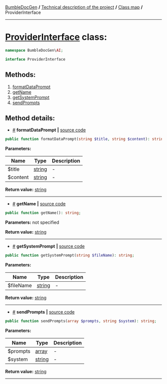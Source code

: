 <!-- {% raw %} -->
<embed> <a href="/docs/README.md">BumbleDocGen</a> <b>/</b> <a href="/docs/tech/readme.md">Technical description of the project</a> <b>/</b> <a href="/docs/tech/map.md">Class map</a> <b>/</b> ProviderInterface<hr> </embed>

<h1>
    <a href="https://github.com/bumble-tech/bumble-doc-gen/blob/master/src/AI/ProviderInterface.php#L7">ProviderInterface</a> class:
</h1>





```php
namespace BumbleDocGen\AI;

interface ProviderInterface
```









<h2>Methods:</h2>

<ol>
<li>
    <a href="#mformatdataprompt">formatDataPrompt</a>
    </li>
<li>
    <a href="#mgetname">getName</a>
    </li>
<li>
    <a href="#mgetsystemprompt">getSystemPrompt</a>
    </li>
<li>
    <a href="#msendprompts">sendPrompts</a>
    </li>
</ol>







<h2>Method details:</h2>

<div class='method_description-block'>

<ul>
<li><a name="mformatdataprompt" href="#mformatdataprompt">#</a>
 <b>formatDataPrompt</b>
    <b>|</b> <a href="https://github.com/bumble-tech/bumble-doc-gen/blob/master/src/AI/ProviderInterface.php#L15">source code</a></li>
</ul>

```php
public function formatDataPrompt(string $title, string $content): string;
```



<b>Parameters:</b>

<table>
    <thead>
    <tr>
        <th>Name</th>
        <th>Type</th>
        <th>Description</th>
    </tr>
    </thead>
    <tbody>
            <tr>
            <td>$title</td>
            <td><a href='https://www.php.net/manual/en/language.types.string.php'>string</a></td>
            <td>-</td>
        </tr>
            <tr>
            <td>$content</td>
            <td><a href='https://www.php.net/manual/en/language.types.string.php'>string</a></td>
            <td>-</td>
        </tr>
        </tbody>
</table>

<b>Return value:</b> <a href='https://www.php.net/manual/en/language.types.string.php'>string</a>


</div>
<hr>
<div class='method_description-block'>

<ul>
<li><a name="mgetname" href="#mgetname">#</a>
 <b>getName</b>
    <b>|</b> <a href="https://github.com/bumble-tech/bumble-doc-gen/blob/master/src/AI/ProviderInterface.php#L9">source code</a></li>
</ul>

```php
public function getName(): string;
```



<b>Parameters:</b> not specified

<b>Return value:</b> <a href='https://www.php.net/manual/en/language.types.string.php'>string</a>


</div>
<hr>
<div class='method_description-block'>

<ul>
<li><a name="mgetsystemprompt" href="#mgetsystemprompt">#</a>
 <b>getSystemPrompt</b>
    <b>|</b> <a href="https://github.com/bumble-tech/bumble-doc-gen/blob/master/src/AI/ProviderInterface.php#L11">source code</a></li>
</ul>

```php
public function getSystemPrompt(string $fileName): string;
```



<b>Parameters:</b>

<table>
    <thead>
    <tr>
        <th>Name</th>
        <th>Type</th>
        <th>Description</th>
    </tr>
    </thead>
    <tbody>
            <tr>
            <td>$fileName</td>
            <td><a href='https://www.php.net/manual/en/language.types.string.php'>string</a></td>
            <td>-</td>
        </tr>
        </tbody>
</table>

<b>Return value:</b> <a href='https://www.php.net/manual/en/language.types.string.php'>string</a>


</div>
<hr>
<div class='method_description-block'>

<ul>
<li><a name="msendprompts" href="#msendprompts">#</a>
 <b>sendPrompts</b>
    <b>|</b> <a href="https://github.com/bumble-tech/bumble-doc-gen/blob/master/src/AI/ProviderInterface.php#L13">source code</a></li>
</ul>

```php
public function sendPrompts(array $prompts, string $system): string;
```



<b>Parameters:</b>

<table>
    <thead>
    <tr>
        <th>Name</th>
        <th>Type</th>
        <th>Description</th>
    </tr>
    </thead>
    <tbody>
            <tr>
            <td>$prompts</td>
            <td><a href='https://www.php.net/manual/en/language.types.array.php'>array</a></td>
            <td>-</td>
        </tr>
            <tr>
            <td>$system</td>
            <td><a href='https://www.php.net/manual/en/language.types.string.php'>string</a></td>
            <td>-</td>
        </tr>
        </tbody>
</table>

<b>Return value:</b> <a href='https://www.php.net/manual/en/language.types.string.php'>string</a>


</div>
<hr>

<!-- {% endraw %} -->